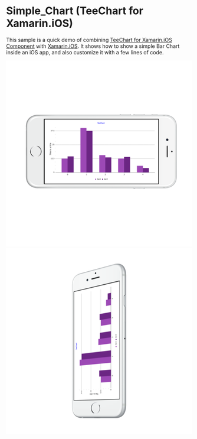 Simple_Chart (TeeChart for Xamarin.iOS)
=========

This sample is a quick demo of combining [TeeChart for Xamarin.iOS Component](https://www.steema.com/product/net_ios) with [Xamarin.iOS](https://www.xamarin.com/platform). 
It shows how to show a simple Bar Chart inside an iOS app, and also customize it with a few lines of code.

![screenshot](https://github.com/PepJorge/TeeChart-for-Xamarin.iOS/blob/master/Simple_Chart/Screenshots/Simple_Chart-iOS-1.png "iOS")
![screenshot](https://github.com/PepJorge/TeeChart-for-Xamarin.iOS/blob/master/Simple_Chart/Screenshots/Simple_Chart-iOS-2.png "iOS")

